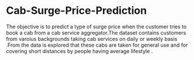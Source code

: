 # Cab-Surge-Price-Prediction
The objective is to predict a type of surge price when the customer tries to book a cab from a cab service aggregator.The dataset contains customers from varoius backgrounds taking cab services on daily or weekly basis .From the data is explored that these cabs are taken for general use and for covering short distances by people having average lifestyle .
